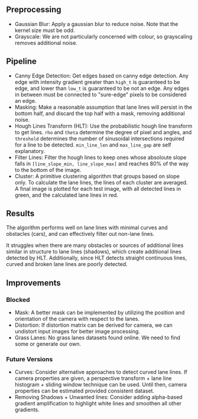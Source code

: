 ## Preprocessing

- Gaussian Blur: Apply a gaussian blur to reduce noise. Note that the kernel size must be odd.
- Grayscale: We are not particularly concerned with colour, so grayscaling removes additional noise.

## Pipeline

- Canny Edge Detection: Get edges based on canny edge detection. Any edge with intensity gradient greater than `high_t` is guaranteed to be edge, and lower than `low_t` is guaranteed to be not an edge. Any edges in between must be connected to "sure-edge" pixels to be considered an edge.
- Masking: Make a reasonable assumption that lane lines will persist in the bottom half, and discard the top half with a mask, removing additional noise.
- Hough Lines Transform (HLT): Use the probabilistic hough line transform to get lines. `rho` and `theta` determine the degree of pixel and angles, and `threshold` determines the number of sinusoidal intersections required for a line to be detected. `min_line_len` and `max_line_gap` are self explanatory.
- Filter Lines: Filter the hough lines to keep ones whose absoloute slope falls in `[line_slope_min, line_slope_max]` and reaches 80% of the way to the bottom of the image.
- Cluster: A primitive clustering algorithm that groups based on slope only. To calculate the lane lines, the lines of each cluster are averaged. A final image is plotted for each test image, with all detected lines in green, and the calculated lane lines in red.

## Results

The algorithm performs well on lane lines with minimal curves and obstacles (cars), and can effectively filter out non-lane lines.

It struggles when there are many obstacles or sources of additional lines similar in structure to lane lines (shadows), which create additional lines detected by HLT. Additionally, since HLT detects straight continuous lines, curved and broken lane lines are poorly detected.

## Improvements

### Blocked

- Mask: A better mask can be implemented by utilizing the position and orientation of the camera with respect to the lanes.
- Distortion: If distortion matrix can be derived for camera, we can undistort input images for better image processing.
- Grass Lanes: No grass lanes datasets found online. We need to find some or generate our own.

### Future Versions

- Curves: Consider alternative approaches to detect curved lane lines. If camera properties are given, a perspective transform + lane line histogram + sliding window technique can be used. Until then, camera properties can be estimated provided consistent dataset.
- Removing Shadows + Unwanted lines: Consider adding alpha-based gradient amplification to highlight white lines and smoothen all other gradients.
